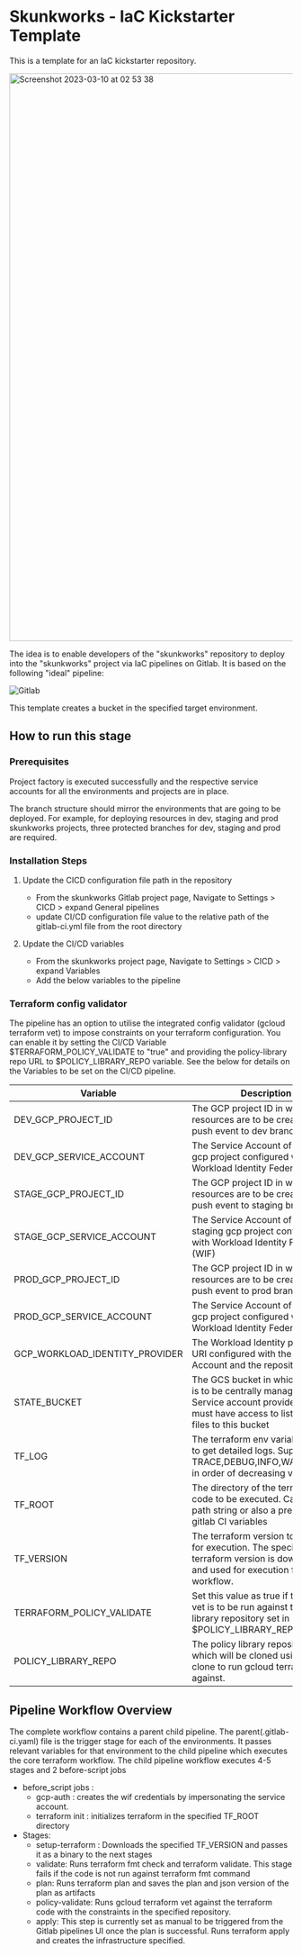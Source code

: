# Skunkworks - IaC Kickstarter Template

This is a template for an IaC kickstarter repository.

<img width="1009" alt="Screenshot 2023-03-10 at 02 53 38" src="https://user-images.githubusercontent.com/94000358/224204810-ccf2b71a-875a-407d-8407-45cdf5f20eb5.png">

The idea is to enable developers of the "skunkworks" repository to deploy into the "skunkworks" project via IaC pipelines on Gitlab. It is based on the following "ideal" pipeline:

![Gitlab](https://user-images.githubusercontent.com/94000358/224205000-7cfb0fe0-6520-421b-88bd-ba7efb20ffd4.png)

This template creates a bucket in the specified target environment.

## How to run this stage

### Prerequisites 
Project factory is executed successfully and the respective service accounts for all the environments and projects are in place.


The branch structure should mirror the environments that are going to be deployed. For example, for deploying resources in dev, staging and prod skunkworks projects, three protected branches for dev, staging and prod are required.


### Installation Steps
1. Update the CICD configuration file path in the repository
    * From the skunkworks Gitlab project page, Navigate to Settings > CICD > expand General pipelines 
    * update CI/CD configuration file value to the relative path of the gitlab-ci.yml file from the root directory

2. Update the CI/CD variables
    * From the skunkworks project page, Navigate to Settings > CICD > expand Variables
    * Add the below variables to the pipeline 

### Terraform config validator
The pipeline has an option to utilise the integrated config validator (gcloud terraform vet) to impose constraints on your terraform configuration. You can enable it by setting the CI/CD Variable $TERRAFORM_POLICY_VALIDATE to "true" and providing the policy-library repo URL to $POLICY_LIBRARY_REPO variable. See the below for details on the Variables to be set on the CI/CD pipeline.


| Variable                       | Description                                                                                                                                              | Sample value                                                                                                    |
|--------------------------------|----------------------------------------------------------------------------------------------------------------------------------------------------------|-----------------------------------------------------------------------------------------------------------------|
| DEV_GCP_PROJECT_ID             | The GCP project ID in which resources are to be created on a push event to dev branch                                                                    | sample-dev-project-1122                                                                                         |
| DEV_GCP_SERVICE_ACCOUNT        | The Service Account of the dev gcp project configured with Workload Identity Federation (WIF)                                                            | xyz@sample-dev-project-1122.iam.gserviceaccount.com                                                             |
| STAGE_GCP_PROJECT_ID           | The GCP project ID in which resources are to be created on a push event to staging branch                                                                | sample-stage-project-1122                                                                                       |
| STAGE_GCP_SERVICE_ACCOUNT      | The Service Account of the staging gcp project configured with Workload Identity Federation (WIF)                                                        | xyz@sample-stage-project-1122.iam.gserviceaccount.com                                                           |
| PROD_GCP_PROJECT_ID            | The GCP project ID in which resources are to be created on a push event to prod branch                                                                   | sample-prod-project-1122                                                                                        |
| PROD_GCP_SERVICE_ACCOUNT       | The Service Account of the prod gcp project configured with Workload Identity Federation (WIF)                                                           | xyz@sample-prod-project-1122.iam.gserviceaccount.com                                                            |
| GCP_WORKLOAD_IDENTITY_PROVIDER | The Workload Identity provider URI configured with the Service Account and the repository                                                                | projects/${PROJECT_NUMBER}/locations/global/workloadIdentityPools/${POOL_NAME}/providers/${PROVIDER_NAME} |
| STATE_BUCKET                   | The GCS bucket in which the state is to be centrally managed. The Service account provided above must have access to list and write files to this bucket | sample-terraform-state-bucket                                                                                   |
| TF_LOG                         | The terraform env variable setting to get detailed logs.  Supports TRACE,DEBUG,INFO,WARN,ERROR in order of decreasing verbosity                          | WARN                                                                                                            |
| TF_ROOT                        | The directory of the terraform code to be executed.  Can be a path string or also a pre-defined gitlab CI variables                                      | $CI_PROJECT_DIR                                                                                                 |
| TF_VERSION                     | The terraform version to be used for execution. The specified terraform version is downloaded and used for execution for the workflow.                   | 1.3.6
| TERRAFORM_POLICY_VALIDATE                         | Set this value as true if terraform vet is to be run against the policy library repository set in $POLICY_LIBRARY_REPO variable                          | true                                                                                                           |
| POLICY_LIBRARY_REPO                         | The policy library repository URL which will be cloned using git clone to run gcloud terraform vet against.                          | https://github.com/GoogleCloudPlatform/policy-library                                                                                                           |                                                                                                          |

## Pipeline Workflow Overview
The complete workflow contains a parent child pipeline. The parent(.gitlab-ci.yaml) file is the trigger stage for each of the environments. It passes relevant variables for that environment to the child pipeline which executes the core terraform workflow. The child pipeline workflow executes 4-5 stages and 2 before-script jobs

* before_script jobs :
  * gcp-auth : creates the wif credentials by impersonating the service account.
  * terraform init : initializes terraform in the specified TF_ROOT directory
* Stages:
  * setup-terraform : Downloads the specified TF_VERSION and passes it as a binary to the next stages
  * validate: Runs terraform fmt check and terraform validate. This stage fails if the code is not run against terraform fmt command
  * plan: Runs terraform plan and saves the plan and json version of the plan as artifacts
  * policy-validate: Runs gcloud terraform vet against the terraform code with the constraints in the specified repository.
  * apply: This step is currently set as manual to be triggered from the Gitlab pipelines UI once the plan is successful. 
           Runs terraform apply and creates the infrastructure specified.

